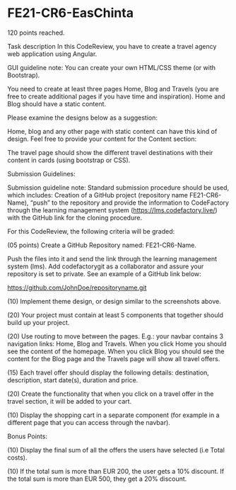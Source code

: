 # FE21-CR6-EasChinta

120 points reached.

Task description
In this CodeReview, you have to create a travel agency web application using Angular.

GUI guideline note: You can create your own HTML/CSS theme (or with Bootstrap). 

You need to create at least three pages Home, Blog and Travels (you are free to create additional pages if you have time and inspiration). Home and Blog should have a static content. 

 

Please examine the designs below as a suggestion:

Home, blog and any other page with static content can have this kind of design. Feel free to provide your content for the Content section:

The travel page should show the different travel destinations with their content in cards (using bootstrap or CSS).


Submission Guidelines:

Submission guideline note: Standard submission procedure should be used, which includes: Creation of a GitHub project (repository name FE21-CR6-Name), “push” to the repository and provide the information to CodeFactory through the learning management system (https://lms.codefactory.live/) with the GitHub link for the cloning procedure.

For this CodeReview, the following criteria will be graded:

(05 points) Create a GitHub Repository named: FE21-CR6-Name.

Push the files into it and send the link through the learning management system (lms). Add codefactorygit as a collaborator and assure your repository is set to private. See an example of a GitHub link below:

https://github.com/JohnDoe/repositoryname.git

(10) Implement theme design, or design similar to the screenshots above. 

(20) Your project must contain at least 5 components that together should build up your project.

(20) Use routing to move between the pages. E.g.: your navbar contains 3 navigation links: Home, Blog and Travels. When you click Home you should see the content of the homepage. When you click Blog you should see the content for the Blog page and the Travels page will show all travel offers.

(15) Each travel offer should display the following details: destination, description, start date(s), duration and price. 

(20) Create the functionality that when you click on a travel offer in the travel section, it will be added to your cart.

(10) Display the shopping cart in a separate component (for example in a different page that you can access through the navbar).



Bonus Points:

(10) Display the final sum of all the offers the users have selected (i.e Total costs).

(10) If the total sum is more than EUR 200, the user gets a 10% discount. If the total sum is more than EUR 500, they get a 20% discount.
